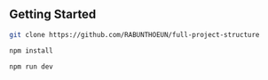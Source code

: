 
## Getting Started


```bash
git clone https://github.com/RABUNTHOEUN/full-project-structure
```

```bash
npm install

```

```bash
npm run dev
```
